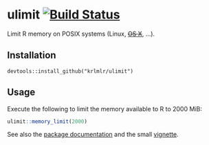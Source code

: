 # ulimit [![Build Status](https://travis-ci.org/krlmlr/ulimit.png?branch=master)](https://travis-ci.org/krlmlr/ulimit)

Limit R memory on POSIX systems (Linux, [~~OS X~~](http://stackoverflow.com/q/3274385/946850), ...).

## Installation

```
devtools::install_github("krlmlr/ulimit")
```

## Usage

Execute the following to limit the memory available to R to 2000 MiB:

```r
ulimit::memory_limit(2000)
```

See also the [package documentation](http://krlmlr.github.io/ulimit) and the small [vignette](http://krlmlr.github.io/ulimit).
